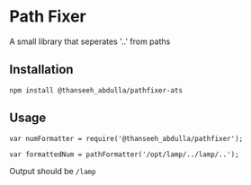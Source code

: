 Path Fixer
=========

A small library that seperates '..' from paths

## Installation

  `npm install @thanseeh_abdulla/pathfixer-ats`

## Usage

    var numFormatter = require('@thanseeh_abdulla/pathfixer');

    var formattedNum = pathFormatter('/opt/lamp/../lamp/..');
  
  
  Output should be `/lamp`

